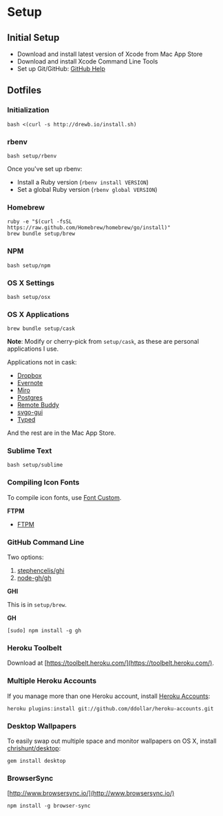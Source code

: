 Setup
=====

Initial Setup
-------------

- Download and install latest version of Xcode from Mac App Store
- Download and install Xcode Command Line Tools
- Set up Git/GitHub: [GitHub Help](http://help.github.com/articles/generating-ssh-keys)

Dotfiles
--------

### Initialization

```shell
bash <(curl -s http://drewb.io/install.sh)
```

### rbenv

```shell
bash setup/rbenv
```

Once you've set up rbenv:

- Install a Ruby version (`rbenv install VERSION`)
- Set a global Ruby version (`rbenv global VERSION`)

### Homebrew

```shell
ruby -e "$(curl -fsSL https://raw.github.com/Homebrew/homebrew/go/install)"
brew bundle setup/brew
```

### NPM

```shell
bash setup/npm
```

### OS X Settings

```shell
bash setup/osx
```

### OS X Applications

```shell
brew bundle setup/cask
```

**Note**: Modify or cherry-pick from `setup/cask`, as these are personal applications I use.

Applications not in cask:

- [Dropbox](https://www.dropbox.com/install)
- [Evernote](https://evernote.com/)
- [Miro](http://www.getmiro.com/)
- [Postgres](http://postgresapp.com/)
- [Remote Buddy](http://www.iospirit.com/products/remotebuddy/)
- [svgo-gui](https://github.com/svg/svgo-gui)
- [Typed](http://realmacsoftware.com/typed)

And the rest are in the Mac App Store.

### Sublime Text

```shell
bash setup/sublime
```

### Compiling Icon Fonts

To compile icon fonts, use [Font Custom](http://fontcustom.com/).

**FTPM**

- [FTPM](http://heldr.github.io/ftpm/)

### GitHub Command Line

Two options:

1. [stephencelis/ghi](http://github.com/stephencelis/ghi)
2. [node-gh/gh](http://github.com/node-gh/gh)

**GHI**

This is in `setup/brew`.

**GH**

```shell
[sudo] npm install -g gh
```

### Heroku Toolbelt

Download at [https://toolbelt.heroku.com/](https://toolbelt.heroku.com/).

### Multiple Heroku Accounts

If you manage more than one Heroku account, install [Heroku Accounts](https://github.com/ddollar/heroku-accounts):

```shell
heroku plugins:install git://github.com/ddollar/heroku-accounts.git
```

### Desktop Wallpapers

To easily swap out multiple space and monitor wallpapers on OS X, install [chrishunt/desktop](https://github.com/chrishunt/desktop):

```shell
gem install desktop
```

### BrowserSync

[http://www.browsersync.io/](http://www.browsersync.io/)

```shell
npm install -g browser-sync
```

